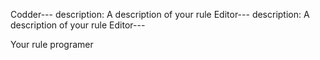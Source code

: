 Codder---
description: A description of your rule
Editor---
description: A description of your rule
Editor---

Your rule programer 
